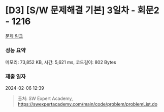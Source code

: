 # [D3] [S/W 문제해결 기본] 3일차 - 회문2 - 1216 

[문제 링크](https://swexpertacademy.com/main/code/problem/problemDetail.do?contestProbId=AV14Rq5aABUCFAYi) 

### 성능 요약

메모리: 73,852 KB, 시간: 5,621 ms, 코드길이: 802 Bytes

### 제출 일자

2024-02-06 12:39



> 출처: SW Expert Academy, https://swexpertacademy.com/main/code/problem/problemList.do